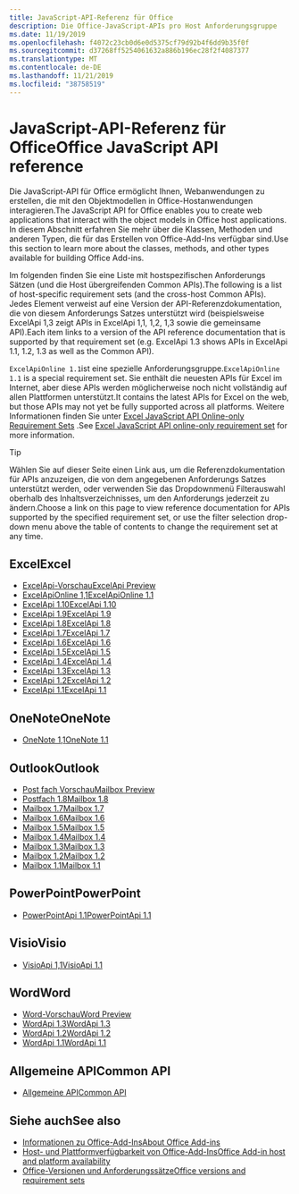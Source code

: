 ```yaml
---
title: JavaScript-API-Referenz für Office
description: Die Office-JavaScript-APIs pro Host Anforderungsgruppe
ms.date: 11/19/2019
ms.openlocfilehash: f4072c23cb0d6e0d5375cf79d92b4f6dd9b35f0f
ms.sourcegitcommit: d37268ff5254061632a886b196ec28f2f4087377
ms.translationtype: MT
ms.contentlocale: de-DE
ms.lasthandoff: 11/21/2019
ms.locfileid: "38758519"
---
```

# <a name="office-javascript-api-reference"></a><span data-ttu-id="dfb1f-103">JavaScript-API-Referenz für Office</span><span class="sxs-lookup"><span data-stu-id="dfb1f-103">Office JavaScript API reference</span></span>

<span data-ttu-id="dfb1f-104">Die JavaScript-API für Office ermöglicht Ihnen, Webanwendungen zu erstellen, die mit den Objektmodellen in Office-Hostanwendungen interagieren.</span><span class="sxs-lookup"><span data-stu-id="dfb1f-104">The JavaScript API for Office enables you to create web applications that interact with the object models in Office host applications.</span></span> <span data-ttu-id="dfb1f-105">In diesem Abschnitt erfahren Sie mehr über die Klassen, Methoden und anderen Typen, die für das Erstellen von Office-Add-Ins verfügbar sind.</span><span class="sxs-lookup"><span data-stu-id="dfb1f-105">Use this section to learn more about the classes, methods, and other types available for building Office Add-ins.</span></span>

<span data-ttu-id="dfb1f-106">Im folgenden finden Sie eine Liste mit hostspezifischen Anforderungs Sätzen (und die Host übergreifenden Common APIs).</span><span class="sxs-lookup"><span data-stu-id="dfb1f-106">The following is a list of host-specific requirement sets (and the cross-host Common APIs).</span></span> <span data-ttu-id="dfb1f-107">Jedes Element verweist auf eine Version der API-Referenzdokumentation, die von diesem Anforderungs Satzes unterstützt wird (beispielsweise ExcelApi 1,3 zeigt APIs in ExcelApi 1,1, 1,2, 1,3 sowie die gemeinsame API).</span><span class="sxs-lookup"><span data-stu-id="dfb1f-107">Each item links to a version of the API reference documentation that is supported by that requirement set (e.g. ExcelApi 1.3 shows APIs in ExcelApi 1.1, 1.2, 1.3 as well as the Common API).</span></span>

<span data-ttu-id="dfb1f-108">`ExcelApiOnline 1.1`ist eine spezielle Anforderungsgruppe.</span><span class="sxs-lookup"><span data-stu-id="dfb1f-108">`ExcelApiOnline 1.1` is a special requirement set.</span></span> <span data-ttu-id="dfb1f-109">Sie enthält die neuesten APIs für Excel im Internet, aber diese APIs werden möglicherweise noch nicht vollständig auf allen Plattformen unterstützt.</span><span class="sxs-lookup"><span data-stu-id="dfb1f-109">It contains the latest APIs for Excel on the web, but those APIs may not yet be fully supported across all platforms.</span></span> <span data-ttu-id="dfb1f-110">Weitere Informationen finden Sie unter [Excel JavaScript API Online-only Requirement Sets](/office/dev/add-ins/reference/requirement-sets/excel-api-online-requirement-set) .</span><span class="sxs-lookup"><span data-stu-id="dfb1f-110">See [Excel JavaScript API online-only requirement set](/office/dev/add-ins/reference/requirement-sets/excel-api-online-requirement-set) for more information.</span></span>

> [!TIP]
> <span data-ttu-id="dfb1f-111">Wählen Sie auf dieser Seite einen Link aus, um die Referenzdokumentation für APIs anzuzeigen, die von dem angegebenen Anforderungs Satzes unterstützt werden, oder verwenden Sie das Dropdownmenü Filterauswahl oberhalb des Inhaltsverzeichnisses, um den Anforderungs jederzeit zu ändern.</span><span class="sxs-lookup"><span data-stu-id="dfb1f-111">Choose a link on this page to view reference documentation for APIs supported by the specified requirement set, or use the filter selection drop-down menu above the table of contents to change the requirement set at any time.</span></span>

## <a name="excel"></a><span data-ttu-id="dfb1f-112">Excel</span><span class="sxs-lookup"><span data-stu-id="dfb1f-112">Excel</span></span>

- [<span data-ttu-id="dfb1f-113">ExcelApi-Vorschau</span><span class="sxs-lookup"><span data-stu-id="dfb1f-113">ExcelApi Preview</span></span>](/javascript/api/excel?view=excel-js-preview)
- [<span data-ttu-id="dfb1f-114">ExcelApiOnline 1,1</span><span class="sxs-lookup"><span data-stu-id="dfb1f-114">ExcelApiOnline 1.1</span></span>](/javascript/api/excel?view=excel-js-online)
- [<span data-ttu-id="dfb1f-115">ExcelApi 1.10</span><span class="sxs-lookup"><span data-stu-id="dfb1f-115">ExcelApi 1.10</span></span>](/javascript/api/excel?view=excel-js-1.10)
- [<span data-ttu-id="dfb1f-116">ExcelApi 1.9</span><span class="sxs-lookup"><span data-stu-id="dfb1f-116">ExcelApi 1.9</span></span>](/javascript/api/excel?view=excel-js-1.9)
- [<span data-ttu-id="dfb1f-117">ExcelApi 1.8</span><span class="sxs-lookup"><span data-stu-id="dfb1f-117">ExcelApi 1.8</span></span>](/javascript/api/excel?view=excel-js-1.8)
- [<span data-ttu-id="dfb1f-118">ExcelApi 1.7</span><span class="sxs-lookup"><span data-stu-id="dfb1f-118">ExcelApi 1.7</span></span>](/javascript/api/excel?view=excel-js-1.7)
- [<span data-ttu-id="dfb1f-119">ExcelApi 1.6</span><span class="sxs-lookup"><span data-stu-id="dfb1f-119">ExcelApi 1.6</span></span>](/javascript/api/excel?view=excel-js-1.6)
- [<span data-ttu-id="dfb1f-120">ExcelApi 1.5</span><span class="sxs-lookup"><span data-stu-id="dfb1f-120">ExcelApi 1.5</span></span>](/javascript/api/excel?view=excel-js-1.5)
- [<span data-ttu-id="dfb1f-121">ExcelApi 1.4</span><span class="sxs-lookup"><span data-stu-id="dfb1f-121">ExcelApi 1.4</span></span>](/javascript/api/excel?view=excel-js-1.4)
- [<span data-ttu-id="dfb1f-122">ExcelApi 1.3</span><span class="sxs-lookup"><span data-stu-id="dfb1f-122">ExcelApi 1.3</span></span>](/javascript/api/excel?view=excel-js-1.3)
- [<span data-ttu-id="dfb1f-123">ExcelApi 1.2</span><span class="sxs-lookup"><span data-stu-id="dfb1f-123">ExcelApi 1.2</span></span>](/javascript/api/excel?view=excel-js-1.2)
- [<span data-ttu-id="dfb1f-124">ExcelApi 1.1</span><span class="sxs-lookup"><span data-stu-id="dfb1f-124">ExcelApi 1.1</span></span>](/javascript/api/excel?view=excel-js-1.1)

## <a name="onenote"></a><span data-ttu-id="dfb1f-125">OneNote</span><span class="sxs-lookup"><span data-stu-id="dfb1f-125">OneNote</span></span>

- [<span data-ttu-id="dfb1f-126">OneNote 1,1</span><span class="sxs-lookup"><span data-stu-id="dfb1f-126">OneNote 1.1</span></span>](/javascript/api/onenote?view=onenote-js-1.1)

## <a name="outlook"></a><span data-ttu-id="dfb1f-127">Outlook</span><span class="sxs-lookup"><span data-stu-id="dfb1f-127">Outlook</span></span>

- [<span data-ttu-id="dfb1f-128">Post fach Vorschau</span><span class="sxs-lookup"><span data-stu-id="dfb1f-128">Mailbox Preview</span></span>](/javascript/api/outlook?view=outlook-js-preview)
- [<span data-ttu-id="dfb1f-129">Postfach 1.8</span><span class="sxs-lookup"><span data-stu-id="dfb1f-129">Mailbox 1.8</span></span>](/javascript/api/outlook?view=outlook-js-1.8)
- [<span data-ttu-id="dfb1f-130">Mailbox 1.7</span><span class="sxs-lookup"><span data-stu-id="dfb1f-130">Mailbox 1.7</span></span>](/javascript/api/outlook?view=outlook-js-1.7)
- [<span data-ttu-id="dfb1f-131">Mailbox 1.6</span><span class="sxs-lookup"><span data-stu-id="dfb1f-131">Mailbox 1.6</span></span>](/javascript/api/outlook?view=outlook-js-1.6)
- [<span data-ttu-id="dfb1f-132">Mailbox 1.5</span><span class="sxs-lookup"><span data-stu-id="dfb1f-132">Mailbox 1.5</span></span>](/javascript/api/outlook?view=outlook-js-1.5)
- [<span data-ttu-id="dfb1f-133">Mailbox 1.4</span><span class="sxs-lookup"><span data-stu-id="dfb1f-133">Mailbox 1.4</span></span>](/javascript/api/outlook?view=outlook-js-1.4)
- [<span data-ttu-id="dfb1f-134">Mailbox 1.3</span><span class="sxs-lookup"><span data-stu-id="dfb1f-134">Mailbox 1.3</span></span>](/javascript/api/outlook?view=outlook-js-1.3)
- [<span data-ttu-id="dfb1f-135">Mailbox 1.2</span><span class="sxs-lookup"><span data-stu-id="dfb1f-135">Mailbox 1.2</span></span>](/javascript/api/outlook?view=outlook-js-1.2)
- [<span data-ttu-id="dfb1f-136">Mailbox 1.1</span><span class="sxs-lookup"><span data-stu-id="dfb1f-136">Mailbox 1.1</span></span>](/javascript/api/outlook?view=outlook-js-1.1)

## <a name="powerpoint"></a><span data-ttu-id="dfb1f-137">PowerPoint</span><span class="sxs-lookup"><span data-stu-id="dfb1f-137">PowerPoint</span></span>

- [<span data-ttu-id="dfb1f-138">PowerPointApi 1.1</span><span class="sxs-lookup"><span data-stu-id="dfb1f-138">PowerPointApi 1.1</span></span>](/javascript/api/powerpoint?view=powerpoint-js-1.1)

## <a name="visio"></a><span data-ttu-id="dfb1f-139">Visio</span><span class="sxs-lookup"><span data-stu-id="dfb1f-139">Visio</span></span>

- [<span data-ttu-id="dfb1f-140">VisioApi 1,1</span><span class="sxs-lookup"><span data-stu-id="dfb1f-140">VisioApi 1.1</span></span>](/javascript/api/visio?view=visio-js-1.1)

## <a name="word"></a><span data-ttu-id="dfb1f-141">Word</span><span class="sxs-lookup"><span data-stu-id="dfb1f-141">Word</span></span>

- [<span data-ttu-id="dfb1f-142">Word-Vorschau</span><span class="sxs-lookup"><span data-stu-id="dfb1f-142">Word Preview</span></span>](/javascript/api/word?view=word-js-preview)
- [<span data-ttu-id="dfb1f-143">WordApi 1.3</span><span class="sxs-lookup"><span data-stu-id="dfb1f-143">WordApi 1.3</span></span>](/javascript/api/word?view=word-js-1.3)
- [<span data-ttu-id="dfb1f-144">WordApi 1.2</span><span class="sxs-lookup"><span data-stu-id="dfb1f-144">WordApi 1.2</span></span>](/javascript/api/word?view=word-js-1.2)
- [<span data-ttu-id="dfb1f-145">WordApi 1.1</span><span class="sxs-lookup"><span data-stu-id="dfb1f-145">WordApi 1.1</span></span>](/javascript/api/word?view=word-js-1.1)

## <a name="common-api"></a><span data-ttu-id="dfb1f-146">Allgemeine API</span><span class="sxs-lookup"><span data-stu-id="dfb1f-146">Common API</span></span>

- [<span data-ttu-id="dfb1f-147">Allgemeine API</span><span class="sxs-lookup"><span data-stu-id="dfb1f-147">Common API</span></span>](/javascript/api/office?view=common-js)

## <a name="see-also"></a><span data-ttu-id="dfb1f-148">Siehe auch</span><span class="sxs-lookup"><span data-stu-id="dfb1f-148">See also</span></span>

- [<span data-ttu-id="dfb1f-149">Informationen zu Office-Add-Ins</span><span class="sxs-lookup"><span data-stu-id="dfb1f-149">About Office Add-ins</span></span>](/office/dev/add-ins/overview)
- [<span data-ttu-id="dfb1f-150">Host- und Plattformverfügbarkeit von Office-Add-Ins</span><span class="sxs-lookup"><span data-stu-id="dfb1f-150">Office Add-in host and platform availability</span></span>](/office/dev/add-ins/overview/office-add-in-availability)
- [<span data-ttu-id="dfb1f-151">Office-Versionen und Anforderungssätze</span><span class="sxs-lookup"><span data-stu-id="dfb1f-151">Office versions and requirement sets</span></span>](/office/dev/add-ins/develop/office-versions-and-requirement-sets)
